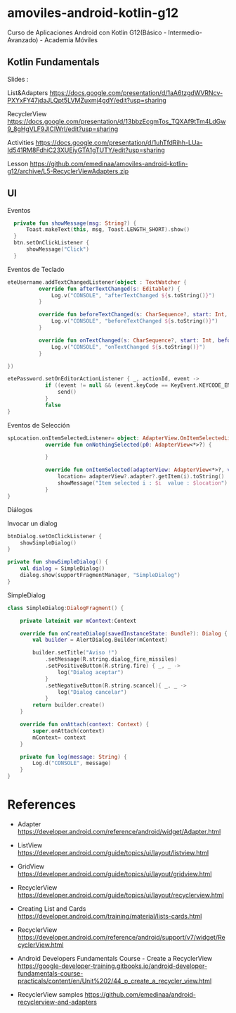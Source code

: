 # amoviles-android-kotlin-g12
Curso de Aplicaciones Android con Kotlin G12(Básico - Intermedio- Avanzado) - Academia Móviles 


## Kotlin Fundamentals

Slides :

List&Adapters https://docs.google.com/presentation/d/1aA6tzgdWVRNcv-PXYxFY47jdaJLQpt5LVMZuxmj4gdY/edit?usp=sharing

RecyclerView https://docs.google.com/presentation/d/13bbzEcgmTos_TQXAf9tTm4LdGw9_8gHgVLF9JlCIWrI/edit?usp=sharing

Activities https://docs.google.com/presentation/d/1uhTfdRihh-LUa-Id541RM8FdhiC23XUEiyGTA1gTUTY/edit?usp=sharing

Lesson https://github.com/emedinaa/amoviles-android-kotlin-g12/archive/L5-RecyclerViewAdapters.zip

## UI

Eventos 

```kotlin
  private fun showMessage(msg: String?) {
      Toast.makeText(this, msg, Toast.LENGTH_SHORT).show()
  }
  btn.setOnClickListener {
      showMessage("Click")
  }
```

Eventos de Teclado

```kotlin
eteUsername.addTextChangedListener(object : TextWatcher {
          override fun afterTextChanged(s: Editable?) {
              Log.v("CONSOLE", "afterTextChanged ${s.toString()}")
          }

          override fun beforeTextChanged(s: CharSequence?, start: Int, count: Int, after: Int) {
              Log.v("CONSOLE", "beforeTextChanged ${s.toString()}")
          }

          override fun onTextChanged(s: CharSequence?, start: Int, before: Int, count: Int) {
              Log.v("CONSOLE", "onTextChanged ${s.toString()}")
          }

})

etePassword.setOnEditorActionListener { _, actionId, event ->
            if ((event != null && (event.keyCode == KeyEvent.KEYCODE_ENTER)) || (actionId == EditorInfo.IME_ACTION_DONE)) {
                send()
            }
            false
}
```
Eventos de Selección

```kotlin
spLocation.onItemSelectedListener= object: AdapterView.OnItemSelectedListener {
            override fun onNothingSelected(p0: AdapterView<*>?) {

            }

            override fun onItemSelected(adapterView: AdapterView<*>?, view: View?, i: Int, l: Long) {
                location= adapterView?.adapter?.getItem(i).toString()
                showMessage("Item selected i : $i  value : $location")
            }
}
```

Diálogos

Invocar un dialog

```kotlin
btnDialog.setOnClickListener {
    showSimpleDialog()
}

private fun showSimpleDialog() {
    val dialog = SimpleDialog()
    dialog.show(supportFragmentManager, "SimpleDialog")
}
```

SimpleDialog

```kotlin
class SimpleDialog:DialogFragment() {

    private lateinit var mContext:Context

    override fun onCreateDialog(savedInstanceState: Bundle?): Dialog {
        val builder = AlertDialog.Builder(mContext)

        builder.setTitle("Aviso !")
            .setMessage(R.string.dialog_fire_missiles)
            .setPositiveButton(R.string.fire) { _, _ ->
                log("Dialog aceptar")
            }
            .setNegativeButton(R.string.scancel){ _, _ ->
                log("Dialog cancelar")
            }
        return builder.create()
    }

    override fun onAttach(context: Context) {
        super.onAttach(context)
        mContext= context
    }

    private fun log(message: String) {
        Log.d("CONSOLE", message)
    }
}
```

# References

- Adapter https://developer.android.com/reference/android/widget/Adapter.html

- ListView https://developer.android.com/guide/topics/ui/layout/listview.html

- GridView https://developer.android.com/guide/topics/ui/layout/gridview.html

- RecyclerView https://developer.android.com/guide/topics/ui/layout/recyclerview.html

- Creating List and Cards https://developer.android.com/training/material/lists-cards.html

- RecyclerView https://developer.android.com/reference/android/support/v7/widget/RecyclerView.html

- Android Developers Fundamentals Course - Create a RecyclerView https://google-developer-training.gitbooks.io/android-developer-fundamentals-course-practicals/content/en/Unit%202/44_p_create_a_recycler_view.html

- RecyclerView samples https://github.com/emedinaa/android-recyclerview-and-adapters

